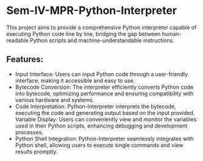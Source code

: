 # Sem-IV-MPR-Python-Interpreter
This project aims to provide a comprehensive Python interpreter capable of executing Python code line by line, bridging the gap between human-readable Python scripts and machine-understandable instructions.

## Features:

- Input Interface: Users can input Python code through a user-friendly interface, making it accessible and easy to use.
- Bytecode Conversion: The interpreter efficiently converts Python code into bytecode, optimizing performance and ensuring compatibility with various hardware and systems.
- Code Interpretation: Python-Interpreter interprets the bytecode, executing the code and generating output based on the input provided.
Variable Display: Users can conveniently view and monitor the variables used in their Python scripts, enhancing debugging and development processes.
- Python Shell Integration: Python-Interpreter seamlessly integrates with Python shell, allowing users to execute single commands and view results promptly.

